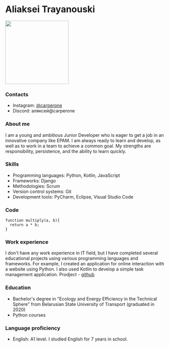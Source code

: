 # Aliaksei Trayanouski

<img src="https://cdn-icons-png.flaticon.com/512/53/53133.png" width="200" height="200">

### Contacts
* Instagram: [@carperone](https://www.instagram.com/carperone/)
* Discord: аляксей@carperone

### About me
I am a young and ambitious Junior Developer who is eager to get a job in an innovative company like EPAM. I am always ready to learn and develop, as well as to work in a team to achieve a common goal. My strengths are responsibility, persistence, and the ability to learn quickly.

### Skills
* Programming languages: Python, Kotlin, JavaScript
* Frameworks: Django
* Methodologies: Scrum
* Version control systems: Git
* Development tools: PyCharm, Eclipse, Visual Studio Code

### Code
```
function multiply(a, b){
  return a * b;
}
```

### Work experience
I don't have any work experience in IT field, but I have completed several educational projects using various programming languages and frameworks. For example, I created an application for online interaction with a website using Python. I also used Kotlin to develop a simple task management application.
Prodject - [github](https://github.com/carperone/rsschool-cv)

### Education
* Bachelor's degree in "Ecology and Energy Efficiency in the Technical Sphere" from Belarusian State University of Transport (graduated in 2020)
* Python courses

### Language proficiency
* English: A1 level. I studied English for 7 years in school.
